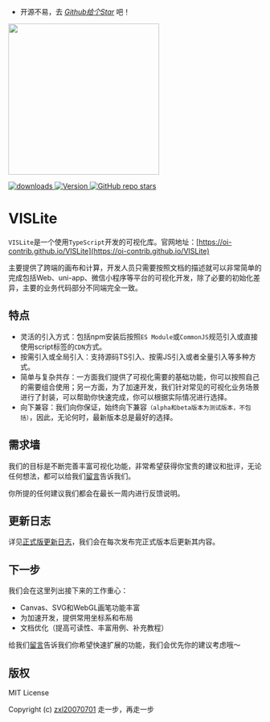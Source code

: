 - 开源不易，去 <i>[Github给个Star](https://github.com/oi-contrib/VISLite) </i>吧！

<img src='https://oi-contrib.github.io/VISLite/images/logo.png' height='300px'/>

<p>
    <a href="https://www.npmjs.com/package/vislite?activeTab=versions">
        <img src="https://img.shields.io/npm/dm/vislite.svg" alt="downloads">
    </a>
    <a href="https://www.npmjs.com/package/vislite">
        <img src="https://img.shields.io/npm/v/vislite.svg" alt="Version">
    </a>
    <a href="https://github.com/oi-contrib/VISLite" target='_blank'>
        <img alt="GitHub repo stars" src="https://img.shields.io/github/stars/oi-contrib/VISLite?style=social">
    </a>
</p>

# VISLite

```VISLite```是一个使用```TypeScript```开发的可视化库。官网地址：[https://oi-contrib.github.io/VISLite](https://oi-contrib.github.io/VISLite)

主要提供了跨端的画布和计算，开发人员只需要按照文档的描述就可以非常简单的完成包括Web、uni-app、微信小程序等平台的可视化开发，除了必要的初始化差异，主要的业务代码部分不同端完全一致。

## 特点

- 灵活的引入方式：包括npm安装后按照```ES Module```或```CommonJS```规范引入或直接使用script标签的```CDN```方式。
- 按需引入或全局引入：支持源码TS引入、按需JS引入或者全量引入等多种方式。
- 简单与复杂共存：一方面我们提供了可视化需要的基础功能，你可以按照自己的需要组合使用；另一方面，为了加速开发，我们针对常见的可视化业务场景进行了封装，可以帮助你快速完成，你可以根据实际情况进行选择。
- 向下兼容：我们向你保证，始终向下兼容```（alpha和beta版本为测试版本，不包括）```，因此，无论何时，最新版本总是最好的选择。

## 需求墙

我们的目标是不断完善丰富可视化功能，非常希望获得你宝贵的建议和批评，无论任何想法，都可以给我们[留言](https://github.com/oi-contrib/VISLite/issues)告诉我们。

你所提的任何建议我们都会在最长一周内进行反馈说明。

## 更新日志

详见[正式版更新日志](./CHANGELOG)，我们会在每次发布完正式版本后更新其内容。

## 下一步

我们会在这里列出接下来的工作重心：

- Canvas、SVG和WebGL画笔功能丰富
- 为加速开发，提供常用坐标系和布局
- 文档优化（提高可读性、丰富用例、补充教程）

给我们[留言](https://github.com/oi-contrib/VISLite/issues)告诉我们你希望快速扩展的功能，我们会优先你的建议考虑哦～

## 版权

MIT License

Copyright (c) [zxl20070701](https://zxl20070701.github.io/notebook/home.html) 走一步，再走一步